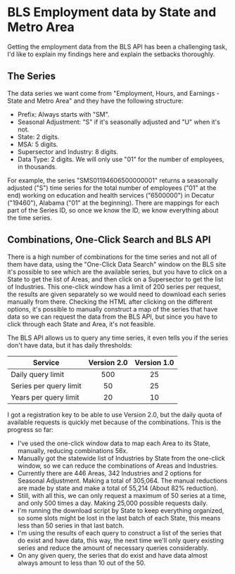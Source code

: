 # BLS Employment data by State and Metro Area

Getting the employment data from the BLS API has been a challenging task, I'd like to explain my findings here and explain the setbacks thoroughly.

## The Series

The data series we want come from "Employment, Hours, and Earnings - State and Metro Area" and they have the following structure:

* Prefix: Always starts with "SM".
* Seasonal Adjustment: "S" if it's seasonally adjusted and "U" when it's not.
* State: 2 digits.
* MSA: 5 digits.
* Supersector and Industry: 8 digits.
* Data Type: 2 digits. We will only use "01" for the number of employees, in thousands.

For example, the series "SMS01194606500000001" returns a seasonally adjusted ("S") time series for the total number of employees ("01" at the end) working on education and health services ("6500000") in Decatur ("19460"), Alabama ("01" at the beginning). There are mappings for each part of the Series ID, so once we know the ID, we know everything about the time series. 

## Combinations, One-Click Search and BLS API

There is a high number of combinations for the time series and not all of them have data, using the "One-Click Data Search" window on the BLS site it's possible to see which are the available series, but you have to click on a State to get the list of Areas, and then click on a Supersector to get the list of Industries. This one-click window has a limit of 200 series per request, the results are given separately so we would need to download each series manually from there. Checking the HTML after clicking on the different options, it's possible to manually construct a map of the series that have data so we can request the data from the BLS API, but since you have to click through each State and Area, it's not feasible.

The BLS API allows us to query any time series, it even tells you if the series don't have data, but it has daily thresholds:

|Service|Version 2.0|Version 1.0|
|---|:---:|:---:|
|Daily query limit|500|25|
|Series per query limit|50|25|
|Years per query limit|20|10|

I got a registration key to be able to use Version 2.0, but the daily quota of available requests is quickly met because of the combinations. This is the progress so far:

* I've used the one-click window data to map each Area to its State, manually, reducing combinations 56x.
* Manually got the statewide list of Industries by State from the one-click window, so we can reduce the combinations of Areas and Industries.
* Currently there are 446 Areas, 342 Industries and 2 options for Seasonal Adjustment. Making a total of 305,064. The manual reductions are made by state and make a total of 55,214 (About 82% reduction).
* Still, with all this, we can only request a maximum of 50 series at a time, and only 500 times a day. Making 25,000 possible requests daily.
* I'm running the download script by State to keep everything organized, so some slots might be lost in the last batch of each State, this means less than 50 series in that last batch.
* I'm using the results of each query to construct a list of the series that do exist and have data, this way, the next time we'll only query existing series and reduce the amount of necessary queries considerably.
* On any given query, the series that do exist and have data almost always amount to less than 10 out of the 50.